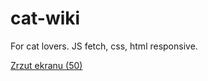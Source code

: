 # cat-wiki
For cat lovers. JS fetch, css, html responsive.


[Zrzut ekranu (50)](https://user-images.githubusercontent.com/61388692/166120822-4ba6493d-1a9b-4b8d-baf9-c5a817ae8103.png)
